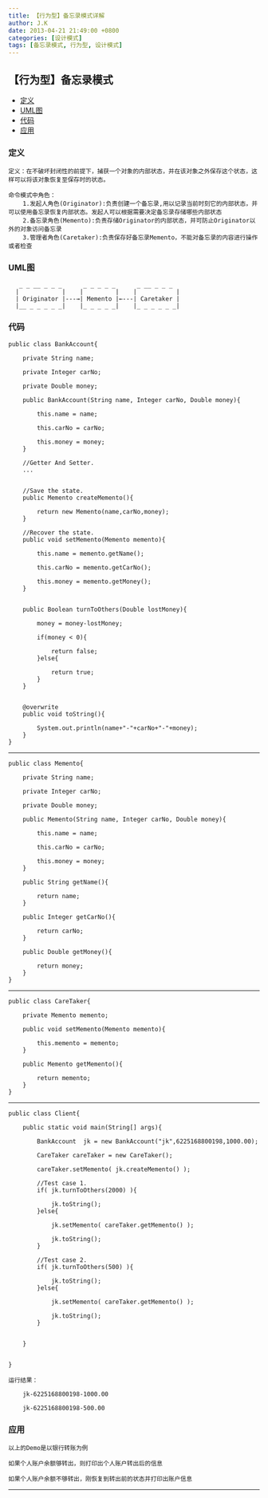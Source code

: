 ```yaml
---
title: 【行为型】备忘录模式详解
author: J.K
date: 2013-04-21 21:49:00 +0800
categories: [设计模式]
tags: [备忘录模式, 行为型, 设计模式]
---
```


## 【行为型】备忘录模式

*   [定义](#define)
*   [UML图](#UML)
*   [代码](#code)
*   [应用](#app)


<h3 id="define">定义</h3>

    定义：在不破坏封闭性的前提下，捕获一个对象的内部状态，并在该对象之外保存这个状态，这样可以将该对象恢复至保存时的状态。

    命令模式中角色：
        1.发起人角色(Originator):负责创建一个备忘录,用以记录当前时刻它的内部状态，并可以使用备忘录恢复内部状态。发起人可以根据需要决定备忘录存储哪些内部状态
        2.备忘录角色(Memento):负责存储Originator的内部状态，并可防止Originator以外的对象访问备忘录
        3.管理者角色(Caretaker):负责保存好备忘录Memento，不能对备忘录的内容进行操作或者检查


<h3 id="UML">UML图</h3>

       _ _ __ _ _ _      _ _ _ _ _      _ __ _ _ _
      |            |    |         |    |           |
      | Originator |---→| Memento |←---| Caretaker |
      |__ _ _ _ _ _|    |_ _ _ _ _|    |_ _ _ _ _ _|



<h3 id="code">代码</h3>

    public class BankAccount{

        private String name;

        private Integer carNo;

        private Double money;

        public BankAccount(String name, Integer carNo, Double money){

            this.name = name;

            this.carNo = carNo;

            this.money = money;
        }

        //Getter And Setter.
        ...


        //Save the state.
        public Memento createMemento(){

            return new Memento(name,carNo,money);
        }

        //Recover the state.
        public void setMemento(Memento memento){

            this.name = memento.getName();

            this.carNo = memento.getCarNo();

            this.money = memento.getMoney();
        }


        public Boolean turnToOthers(Double lostMoney){

            money = money-lostMoney;

            if(money < 0){

                return false;
            }else{

                return true;
            }
        }


        @overwrite
        public void toString(){

            System.out.println(name+"-"+carNo+"-"+money);
        }
    }


***

    public class Memento{

        private String name;

        private Integer carNo;

        private Double money;

        public Memento(String name, Integer carNo, Double money){

            this.name = name;

            this.carNo = carNo;

            this.money = money;
        }

        public String getName(){

            return name;
        }

        public Integer getCarNo(){

            return carNo;
        }

        public Double getMoney(){

            return money;
        }
    }

***

    public class CareTaker{

        private Memento memento;

        public void setMemento(Memento memento){

            this.memento = memento;
        }

        public Memento getMemento(){

            return memento;
        }
    }


***

    public class Client{

        public static void main(String[] args){

            BankAccount  jk = new BankAccount("jk",6225168800198,1000.00);

            CareTaker careTaker = new CareTaker();

            careTaker.setMemento( jk.createMemento() );

            //Test case 1.
            if( jk.turnToOthers(2000) ){

                jk.toString();
            }else{

                jk.setMemento( careTaker.getMemento() );

                jk.toString();
            }

            //Test case 2.
            if( jk.turnToOthers(500) ){

                jk.toString();
            }else{

                jk.setMemento( careTaker.getMemento() );

                jk.toString();
            }


        }


    }

    运行结果：

        jk-6225168800198-1000.00

        jk-6225168800198-500.00



<h3 id="app">应用</h3>

    以上的Demo是以银行转账为例

    如果个人账户余额够转出，则打印出个人账户转出后的信息

    如果个人账户余额不够转出，刚恢复到转出前的状态并打印出账户信息


***
